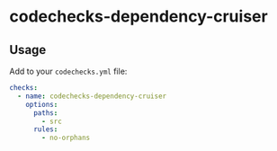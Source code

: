 # codechecks-dependency-cruiser

## Usage

Add to your `codechecks.yml` file:

```yml
checks:
  - name: codechecks-dependency-cruiser
    options:
      paths:
        - src
      rules:
        - no-orphans
```
